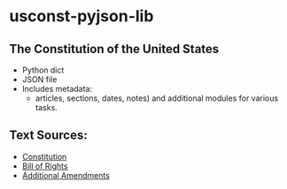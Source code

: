 # usconst-pyjson-lib
## The Constitution of the United States 
- Python dict
- JSON file
- Includes metadata:
  - articles, sections, dates, notes) and additional modules for various tasks.

## Text Sources:
- [Constitution](https://www.archives.gov/founding-docs/constitution-transcript)
- [Bill of Rights](https://www.archives.gov/founding-docs/bill-of-rights)
- [Additional Amendments](https://www.archives.gov/founding-docs/amendments-11-27)
